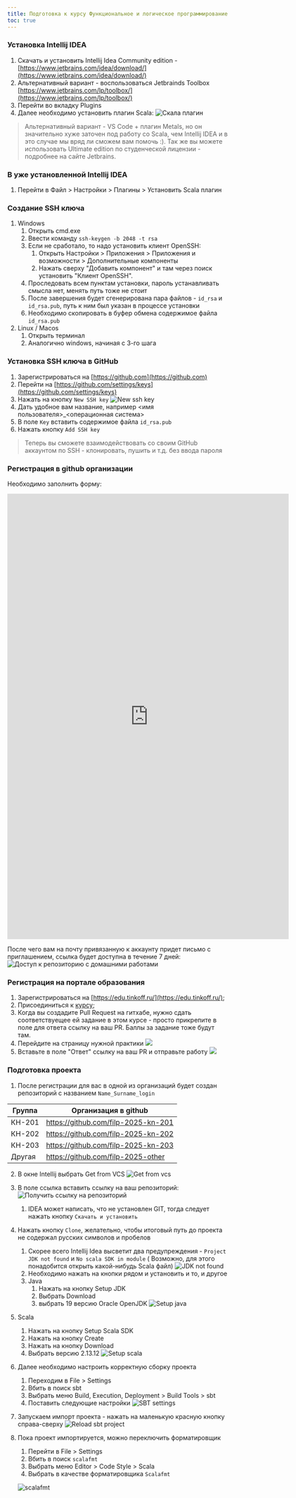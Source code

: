 ```yaml
---
title: Подготовка к курсу Функциональное и логическое программирование
toc: true
---
```


### Установка Intellij IDEA

1. Скачать и установить Intellij Idea Community
   edition - [https://www.jetbrains.com/idea/download/](https://www.jetbrains.com/idea/download/)
1. Альтернативный вариант - воспользоваться Jetbrainds
   Toolbox [https://www.jetbrains.com/lp/toolbox/](https://www.jetbrains.com/lp/toolbox/)
2. Перейти во вкладку Plugins
3. Далее необходимо установить плагин Scala:
   ![](/images/scala_plugin.png "Скала плагин")

> Альтернативный вариант - VS Code + плагин Metals, но он значительно хуже заточен под работу со Scala, чем Intellij
> IDEA и в это случае мы вряд ли сможем вам помочь :). Так же вы можете использовать Ultimate edition по студенческой
> лицензии - подробнее на сайте Jetbrains.

### В уже установленной Intellij IDEA

1. Перейти в Файл > Настройки > Плагины > Установить Scala плагин

### Создание SSH ключа

1. Windows
    1. Открыть cmd.exe
    2. Ввести команду `ssh-keygen -b 2048 -t rsa`
    3. Если не сработало, то надо установить клиент OpenSSH:
        1. Открыть Настройки > Приложения > Приложения и возможности > Дополнительные компоненты
        2. Нажать сверху "Добавить компонент" и там через поиск установить "Клиент OpenSSH".
    4. Проследовать всем пунктам установки, пароль устанавливать смысла нет, менять путь тоже не стоит
    5. После завершения будет сгенерирована пара файлов - `id_rsa` и `id_rsa.pub`, путь к ним был указан в процессе
       установки
    6. Необходимо скопировать в буфер обмена содержимое файла `id_rsa.pub`
2. Linux / Macos
    1. Открыть терминал
    2. Аналогично windows, начиная с 3-го шага

### Установка SSH ключа в GitHub

1. Зарегистрироваться на [https://github.com](https://github.com)
2. Перейти на [https://github.com/settings/keys](https://github.com/settings/keys)
3. Нажать на кнопку `New SSH key`
   ![New ssh key](/images/new_ssh_key.png "new ssh key")
1. Дать удобное вам название, например <имя пользователя>_<операционная система>
2. В поле `Key` вставить содержимое файла `id_rsa.pub`
3. Нажать кнопку `Add SSH key`

> Теперь вы сможете взаимодействовать со своим GitHub аккаунтом по SSH - клонировать, пушить и т.д. без ввода пароля

### Регистрация в github организации

Необходимо заполнить форму:

<iframe src="https://docs.google.com/forms/d/e/1FAIpQLSfu_nFp7gC9fR-_yDDTx3g3_fCPihFHjebLOaDl_aMOi_Fuxg/viewform?embedded=true" width="640" height="1012" frameborder="0" marginheight="0" marginwidth="0">Загрузка…</iframe>


После чего вам на почту привязанную к аккаунту придет письмо с приглашением, ссылка будет доступна в течение 7 дней:
![](/images/invite_to_repo.png "Доступ к репозиторию с домашними работами")

### Регистрация на портале образования

1. Зарегистрироваться на [https://edu.tinkoff.ru/](https://edu.tinkoff.ru/);
2. Присоединиться к [курсу](https://my.tbank.ru/edu/educate/course/0ed46107-432a-4921-84c1-db0e7d7dc1cf/overview/program);
3. Когда вы создадите Pull Request на гитхабе, нужно сдать соответствуещее ей задание в этом курсе - просто прикрепите в
   поле для ответа ссылку на ваш PR. Баллы за задание тоже будут там.
1. Перейдите на страницу нужной практики
   ![](/images/task_page.jpeg)
2. Вставьте в поле "Ответ" ссылку на ваш PR и отправьте работу
   ![](/images/pull_request_link.jpeg)

### Подготовка проекта

1. После регистрации для вас в одной из организаций будет создан репозиторий с названием
   `Name_Surname_login`

| Группа | Организация в github                |
|--------|-------------------------------------|
| КН-201 | https://github.com/filp-2025-kn-201 |
| КН-202 | https://github.com/filp-2025-kn-202 |
| КН-203 | https://github.com/filp-2025-kn-203 |
| Другая | https://github.com/filp-2025-other  |

2. В окне Intellij выбрать Get from VCS
   ![](/images/get_from_vcs.png "Get from vcs")

3. В поле ссылка вставить ссылку на ваш репозиторий:
   ![](/images/get_exercises_link.png "Получить ссылку на репозиторий")

    1. IDEA может написать, что не установлен GIT, тогда следует нажать кнопку `Скачать и установить`
4. Нажать кнопку `Clone`, желательно, чтобы итоговый путь до проекта не содержал русских символов и пробелов
    1. Скорее всего Intellij Idea высветит два предупреждения - `Project JDK not found` и `No scala SDK in module` (
       Возможно, для этого понадобится открыть какой-нибудь Scala файл)
       ![](images/jdk_not_found.png "JDK not found")
    2. Необходимо нажать на кнопки рядом и установить и то, и другое
    3. Java
        1. Нажать на кнопку Setup JDK
        2. Выбрать Download
        3. выбрать 19 версию Oracle OpenJDK
           ![](/images/setup_java.png "Setup java")

5. Scala
    1. Нажать на кнопку Setup Scala SDK
    2. Нажать на кнопку Create
    3. Нажать на кнопку Download
    4. Выбрать версию 2.13.12
       ![](/images/setup_scala.png "Setup scala")

6. Далее необходимо настроить корректную сборку проекта
    1. Переходим в File > Settings
    2. Вбить в поиск sbt
    3. Выбрать меню Build, Execution, Deployment > Build Tools > sbt
    4. Поставить следующие настройки
       ![](/images/sbt_settings.png "SBT settings")
7. Запускаем импорт проекта - нажать на маленькую красную кнопку справа-сверху
   ![](images/reload_sbt_project.png "Reload sbt project")
8. Пока проект импортируется, можно переключить форматировщик
    1. Перейти в File > Settings
    2. Вбить в поиск `scalafmt`
    3. Выбрать меню Editor > Code Style > Scala
    4. Выбрать в качестве форматировщика `Scalafmt`

   ![](images/scalafmt.png "scalafmt")
